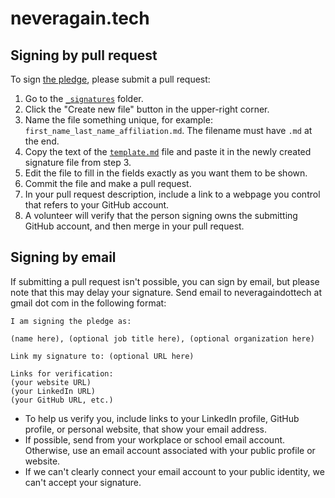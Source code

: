 # neveragain.tech

## Signing by pull request

To sign [the pledge](http://neveragain.tech/), please submit a pull request:

1. Go to the [`_signatures`](/_signatures/) folder.
2. Click the "Create new file" button in the upper-right corner.
3. Name the file something unique, for example: `first_name_last_name_affiliation.md`. The filename must have `.md` at the end.
4. Copy the text of the [`template.md`](https://raw.githubusercontent.com/neveragaindottech/neveragaindottech.github.io/master/template.md) file and paste it in the newly created signature file from step 3.
5. Edit the file to fill in the fields exactly as you want them to be shown.
6. Commit the file and make a pull request.
7. In your pull request description, include a link to a webpage you control that refers to your GitHub account.
8. A volunteer will verify that the person signing owns the submitting GitHub account, and then merge in your pull request.

## Signing by email

If submitting a pull request isn't possible, you can sign by email, but please note that this may delay your signature.  Send email to neveragaindottech at gmail dot com in the following format:

    I am signing the pledge as:

    (name here), (optional job title here), (optional organization here)

    Link my signature to: (optional URL here)

    Links for verification:
    (your website URL)
    (your LinkedIn URL)
    (your GitHub URL, etc.)

  * To help us verify you, include links to your LinkedIn profile, GitHub profile, or personal website, that show your email address.
  * If possible, send from your workplace or school email account. Otherwise, use an email account associated with your public profile or website.
  * If we can't clearly connect your email account to your public identity, we can't accept your signature.

